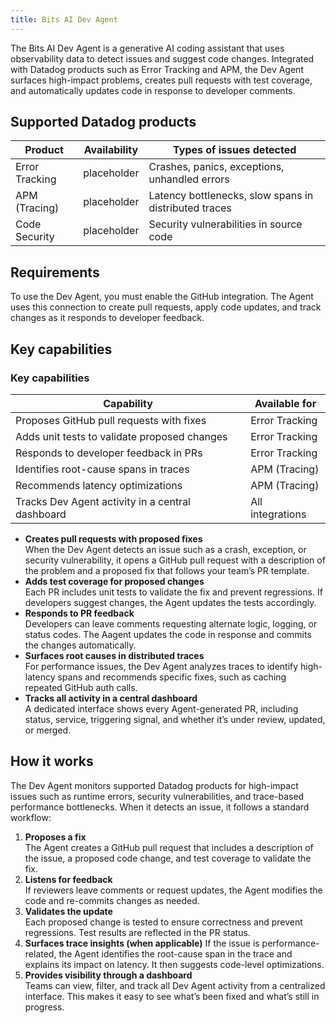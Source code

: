 ```yaml
---
title: Bits AI Dev Agent
---
```


The Bits AI Dev Agent is a generative AI coding assistant that uses observability data to detect issues and suggest code changes. Integrated with Datadog products such as Error Tracking and APM, the Dev Agent surfaces high-impact problems, creates pull requests with test coverage, and automatically updates code in response to developer comments.

## Supported Datadog products

| Product        | Availability         | Types of issues detected                              |
| -------------- | -------------------- | ----------------------------------------------------- |
| Error Tracking | placeholder          | Crashes, panics, exceptions, unhandled errors         |
| APM (Tracing)  | placeholder          | Latency bottlenecks, slow spans in distributed traces |
| Code Security  | placeholder          | Security vulnerabilities in source code               |

## Requirements

To use the Dev Agent, you must enable the GitHub integration. The Agent uses this connection to create pull requests, apply code updates, and track changes as it responds to developer feedback.

## Key capabilities

### Key capabilities

| Capability                                 | Available for       |
|--------------------------------------------|---------------------|
| Proposes GitHub pull requests with fixes   | Error Tracking      |
| Adds unit tests to validate proposed changes | Error Tracking      |
| Responds to developer feedback in PRs      | Error Tracking      |
| Identifies root-cause spans in traces      | APM (Tracing)       |
| Recommends latency optimizations           | APM (Tracing)       |
| Tracks Dev Agent activity in a central dashboard | All integrations    |

- **Creates pull requests with proposed fixes**  
  When the Dev Agent detects an issue such as a crash, exception, or security vulnerability, it opens a GitHub pull request with a description of the problem and a proposed fix that follows your team’s PR template.
- **Adds test coverage for proposed changes**  
  Each PR includes unit tests to validate the fix and prevent regressions. If developers suggest changes, the Agent updates the tests accordingly.
- **Responds to PR feedback**  
  Developers can leave comments requesting alternate logic, logging, or status codes. The Aagent updates the code in response and commits the changes automatically.
- **Surfaces root causes in distributed traces**  
  For performance issues, the Dev Agent analyzes traces to identify high-latency spans and recommends specific fixes, such as caching repeated GitHub auth calls.
- **Tracks all activity in a central dashboard**  
  A dedicated interface shows every Agent-generated PR, including status, service, triggering signal, and whether it’s under review, updated, or merged.

## How it works

The Dev Agent monitors supported Datadog products for high-impact issues such as runtime errors, security vulnerabilities, and trace-based performance bottlenecks. When it detects an issue, it follows a standard workflow:

1. **Proposes a fix**  
   The Agent creates a GitHub pull request that includes a description of the issue, a proposed code change, and test coverage to validate the fix.
2. **Listens for feedback**  
   If reviewers leave comments or request updates, the Agent modifies the code and re-commits changes as needed.
3. **Validates the update**  
   Each proposed change is tested to ensure correctness and prevent regressions. Test results are reflected in the PR status.
4. **Surfaces trace insights (when applicable)**
   If the issue is performance-related, the Agent identifies the root-cause span in the trace and explains its impact on latency. It then suggests code-level optimizations.
5. **Provides visibility through a dashboard**  
   Teams can view, filter, and track all Dev Agent activity from a centralized interface. This makes it easy to see what’s been fixed and what’s still in progress.